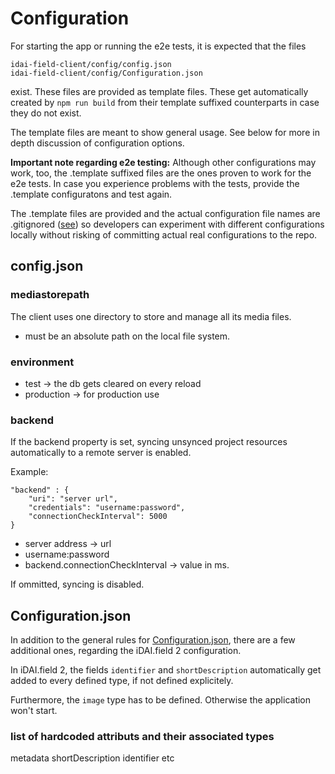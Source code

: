 # Configuration

For starting the app or running the e2e tests, it is expected that the files

```
idai-field-client/config/config.json
idai-field-client/config/Configuration.json
```

exist. These files are provided as template files. These get automatically created
by `npm run build` from their template suffixed counterparts in case they do not exist.

The template files are meant to show general usage. See below for more in depth discussion of configuration options.

**Important note regarding e2e testing:** Although other configurations may work, too, the .template suffixed
files are the ones proven to work for the e2e tests. 
In case you experience problems with the tests, provide the .template configuratons and test again.

The .template files are provided and the actual configuration file names are .gitignored ([see](.gitignore)) so developers can experiment with different configurations locally
without risking of committing actual real configurations to the repo.

## config.json

### mediastorepath

The client uses one directory to store and manage all its media files.

* must be an absolute path on the local file system. 

### environment

* test -> the db gets cleared on every reload
* production -> for production use

### backend

If the backend property is set, syncing unsynced 
project resources automatically to a remote server is enabled.

Example:

```
"backend" : {
    "uri": "server url",
    "credentials": "username:password",
    "connectionCheckInterval": 5000
}
```

* server address -> url
* username:password
* backend.connectionCheckInterval -> value in ms. 

If ommitted, syncing is disabled.

## Configuration.json

In addition to the general rules for 
[Configuration.json](https://github.com/dainst/idai-components-2/blob/master/docs/configuration.md),
there are a few additional ones, regarding the iDAI.field 2 configuration.

In iDAI.field 2, the fields `identifier` and `shortDescription`
automatically get added to every defined type, if not defined
explicitely.

Furthermore, the `image` type has to be defined. Otherwise the
application won't start.

### list of hardcoded attributs and their associated types

metadata
shortDescription
identifier
etc



